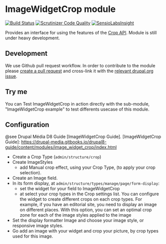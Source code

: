 ImageWidgetCrop module
======================

[![Build Status](https://travis-ci.org/woprrr/image_widget_crop.svg?branch=8.x-1.x)](https://travis-ci.org/woprrr/image_widget_crop)
[![Scrutinizer Code Quality](https://scrutinizer-ci.com/g/woprrr/image_widget_crop/badges/quality-score.png?b=8.x-1.x)](https://scrutinizer-ci.com/g/woprrr/image_widget_crop/?branch=8.x-1.x)
[![SensioLabsInsight](https://insight.sensiolabs.com/projects/0e2f44af-6837-4772-b3e0-c373faa95ae6/big.png)](https://insight.sensiolabs.com/projects/0e2f44af-6837-4772-b3e0-c373faa95ae6)

Provides an interface for using the features of the [Crop API]. Module is still 
under heavy development.

[Crop API]: https://github.com/drupal-media/crop

Development 
-----------
We use Github pull request workflow. In order to contribute to the module please [create a pull request](https://github.com/woprrr/image_widget_crop/compare) and cross-link it with the [relevant drupal.org issue](https://www.drupal.org/project/issues/2571403).

Try me
------
You can Test ImageWidgetCrop in action directly with the sub-module,
"ImageWidgetCrop example" to test differents usecase of this module.

Configuration
-------------
@see Drupal Média D8 Guide [ImageWidgetCrop Guide].
[ImageWidgetCrop Guide]: https://drupal-media.gitbooks.io/drupal8-guide/content/modules/image_widget_crop/index.html
* Create a Crop Type (`admin/structure/crop`)
* Create ImageStyles 
    * add Manual crop effect, using your Crop Type,
      (to apply your crop selection).
* Create an Image field.
* In its form display, at `admin/structure/types/manage/page/form-display`:
    * set the widget for your field to ImageWidgetCrop 
    * at select your crop types in the Crop settings list. You can configure 
      the widget to create different crops on each crop types. For example, if 
      you have an editorial site, you need to display an image on different 
      places. With this option, you can set an optimal crop zone for each of the
      image styles applied to the image
* Set the display formatter Image and choose your image style,
  or responsive image styles.
* Go add an image with your widget and crop your picture,
  by crop types used for this image.
